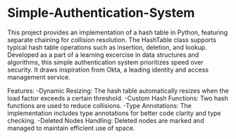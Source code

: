 # Simple-Authentication-System
This project provides an implementation of a hash table in Python, featuring separate chaining for collision resolution. The HashTable class supports typical hash table operations such as insertion, deletion, and lookup. Developed as a part of a learning excercise in data structures and algorithms, this simple authentication system prioritizes speed over security. It draws inspiration from Okta, a leading identity and access management service. 

Features:
-Dynamic Resizing: The hash table automatically resizes when the load factor exceeds a certain threshold.
-Custom Hash Functions: Two hash functions are used to reduce collisions.
-Type Annotations: The implementation includes type annotations for better code clarity and type checking.
-Deleted Nodes Handling: Deleted nodes are marked and managed to maintain efficient use of space.

